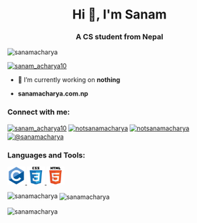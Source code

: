 <h1 align="center">Hi 👋, I'm Sanam</h1>
<h3 align="center">A CS student from Nepal</h3>

<p align="left"> <img src="https://komarev.com/ghpvc/?username=sanamacharya&label=Profile%20views&color=0e75b6&style=flat" alt="sanamacharya" /> </p>

<p align="left"> <a href="https://twitter.com/sanam_acharya10" target="blank"><img src="https://img.shields.io/twitter/follow/sanam_acharya10?logo=twitter&style=for-the-badge" alt="sanam_acharya10" /></a> </p>

- 🔭 I’m currently working on **nothing**

- **sanamacharya.com.np**



<h3 align="left">Connect with me:</h3>
<p align="left">
<a href="https://twitter.com/sanam_acharya10" target="blank"><img align="center" src="https://raw.githubusercontent.com/rahuldkjain/github-profile-readme-generator/master/src/images/icons/Social/twitter.svg" alt="sanam_acharya10" height="30" width="40" /></a>
<a href="https://fb.com/notsanamacharya" target="blank"><img align="center" src="https://raw.githubusercontent.com/rahuldkjain/github-profile-readme-generator/master/src/images/icons/Social/facebook.svg" alt="notsanamacharya" height="30" width="40" /></a>
<a href="https://instagram.com/notsanamacharya" target="blank"><img align="center" src="https://raw.githubusercontent.com/rahuldkjain/github-profile-readme-generator/master/src/images/icons/Social/instagram.svg" alt="notsanamacharya" height="30" width="40" /></a>
<a href="https://www.youtube.com/c/@sanamacharya" target="blank"><img align="center" src="https://raw.githubusercontent.com/rahuldkjain/github-profile-readme-generator/master/src/images/icons/Social/youtube.svg" alt="@sanamacharya" height="30" width="40" /></a>
</p>

<h3 align="left">Languages and Tools:</h3>
<p align="left"> <a href="https://www.cprogramming.com/" target="_blank" rel="noreferrer"> <img src="https://raw.githubusercontent.com/devicons/devicon/master/icons/c/c-original.svg" alt="c" width="40" height="40"/> </a> <a href="https://www.w3schools.com/css/" target="_blank" rel="noreferrer"> <img src="https://raw.githubusercontent.com/devicons/devicon/master/icons/css3/css3-original-wordmark.svg" alt="css3" width="40" height="40"/> </a> <a href="https://www.w3.org/html/" target="_blank" rel="noreferrer"> <img src="https://raw.githubusercontent.com/devicons/devicon/master/icons/html5/html5-original-wordmark.svg" alt="html5" width="40" height="40"/> </a> </p>

<p><img align="left" src="https://github-readme-stats.vercel.app/api/top-langs?username=sanamacharya&show_icons=true&locale=en&layout=compact" alt="sanamacharya" /></p>

<p>&nbsp;<img align="center" src="https://github-readme-stats.vercel.app/api?username=sanamacharya&show_icons=true&locale=en" alt="sanamacharya" /></p>

<p><img align="center" src="https://github-readme-streak-stats.herokuapp.com/?user=sanamacharya&" alt="sanamacharya" /></p>
